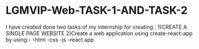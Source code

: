 # LGMVIP-Web-TASK-1-AND-TASK-2
I have created done two tasks of my internship for creating :
1)CREATE A SINGLE PAGE WEBSITE
2)Create a web application using create-react-app
by using:-
-html
-css
-js
-react app
